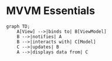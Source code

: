 # MVVM Essentials

```mermaid
graph TD;
    A[View] -->|binds to| B[ViewModel]
    B -->|notifies| A
    B -->|interacts with| C[Model]
    C -->|updates| B
    A -->|displays data from| C
```

## 
